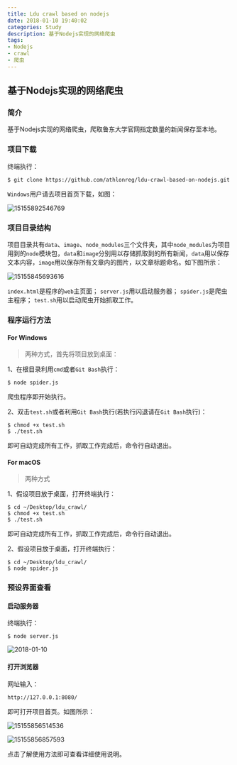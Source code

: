 ```yaml
---
title: Ldu crawl based on nodejs
date: 2018-01-10 19:40:02
categories: Study
description: 基于Nodejs实现的网络爬虫
tags:
- Nodejs
- crawl
- 爬虫
---
```


## 基于Nodejs实现的网络爬虫
<!--more-->

### 简介
基于Nodejs实现的网络爬虫，爬取鲁东大学官网指定数量的新闻保存至本地。

### 项目下载
终端执行：

```
$ git clone https://github.com/athlonreg/ldu-crawl-based-on-nodejs.git
```

`Windows`用户请去项目首页下载，如图：

![15155892546769](http://ovefvi4g3.bkt.clouddn.com/15155892546769.jpg)

### 项目目录结构
项目目录共有`data`、`image`、`node_modules`三个文件夹，其中`node_modules`为项目用到的`node`模块包，`data`和`image`分别用以存储抓取到的所有新闻，`data`用以保存文本内容，`image`用以保存所有文章内的图片，以文章标题命名。如下图所示：

![15155845693616](http://ovefvi4g3.bkt.clouddn.com/15155845693616.jpg)

`index.html`是程序的`web`主页面；
`server.js`用以启动服务器；
`spider.js`是爬虫主程序；
`test.sh`用以启动爬虫开始抓取工作。

### 程序运行方法
#### For Windows
> 两种方式，首先将项目放到桌面：

1、在根目录利用`cmd`或者`Git Bash`执行：

```
$ node spider.js
```

爬虫程序即开始执行。

2、双击`test.sh`或者利用`Git Bash`执行(若执行闪退请在`Git Bash`执行)：

```
$ chmod +x test.sh
$ ./test.sh
```

即可自动完成所有工作，抓取工作完成后，命令行自动退出。

#### For macOS
> 两种方式

1、假设项目放于桌面，打开终端执行：

```
$ cd ~/Desktop/ldu_crawl/
$ chmod +x test.sh
$ ./test.sh
```

即可自动完成所有工作，抓取工作完成后，命令行自动退出。

2、假设项目放于桌面，打开终端执行：

```
$ cd ~/Desktop/ldu_crawl/
$ node spider.js
```

### 预设界面查看
#### 启动服务器
终端执行：

```
$ node server.js
```

![2018-01-10](http://ovefvi4g3.bkt.clouddn.com/2018-01-10.png)

#### 打开浏览器
网址输入：

```
http://127.0.0.1:8080/
```

即可打开项目首页。如图所示：

![15155856514536](http://ovefvi4g3.bkt.clouddn.com/15155856514536.jpg)

![15155856857593](http://ovefvi4g3.bkt.clouddn.com/15155856857593.jpg)

点击了解使用方法即可查看详细使用说明。

